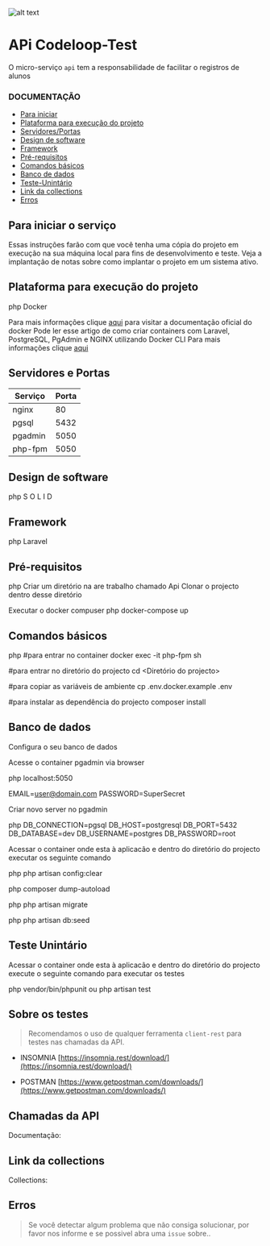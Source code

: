 ![alt text](https://codeloop.com.br/wp-content/uploads/2021/05/Logo_Branca_PNG.png)

# APi Codeloop-Test

O micro-serviço `api` tem a responsabilidade de facilitar o registros de alunos

### DOCUMENTAÇÃO

- [Para iniciar](#para-iniciar-o-serviço)
- [Plataforma para execução do projeto](#plataforma-para-execução-do-projeto)
- [Servidores/Portas](#servidores-e-portas)
- [Design de software](#design-de-software)
- [Framework](#framework)
- [Pré-requisitos](#pré-requisitos)
- [Comandos básicos](#comandos-básicos)
- [Banco de dados](#banco-de-dados)
- [Teste-Unintário](#teste-unintário)
- [Link da collections](#link-da-collections)
- [Erros](#erros)

## Para iniciar o serviço 
Essas instruções farão com que você tenha uma cópia do projeto em execução na sua máquina local para fins de desenvolvimento e teste. Veja a implantação de notas sobre como implantar o projeto em um sistema ativo.

## Plataforma para execução do projeto

php
Docker

Para mais informações clique [aqui](https://docs.docker.com/) para visitar a documentação oficial do docker
Pode ler esse artigo de como criar containers com Laravel, PostgreSQL, PgAdmin e NGINX utilizando Docker CLI Para mais informações clique [aqui](https://medium.com/@carlosr.m.fernandes/como-criar-containers-com-laravel-postgresql-pgadmin-e-nginx-utilizando-docker-cli-ff3d57b00029)

## Servidores e Portas 
| Serviço | Porta  |
|--|--|
| nginx | 80 |
| pgsql | 5432 |
| pgadmin | 5050 |
| php-fpm | 5050 |

## Design de software

php
S O L I D 


## Framework

php
Laravel


## Pré-requisitos

php
Criar um diretório na are trabalho chamado Api
Clonar o projecto dentro desse diretório


Executar o docker compuser
php
docker-compose up 


## Comandos básicos 

php
#para entrar no container
docker exec -it php-fpm sh

#para entrar no diretório do projecto
cd <Diretório do projecto>

#para copiar as variáveis de ambiente 
cp .env.docker.example .env

#para instalar as dependência do projecto
composer install


## Banco de dados
Configura o seu banco de dados 

Acesse o container pgadmin via browser

php
localhost:5050

EMAIL=user@domain.com
PASSWORD=SuperSecret    


Criar novo server no pgadmin

php
DB_CONNECTION=pgsql
DB_HOST=postgresql
DB_PORT=5432
DB_DATABASE=dev
DB_USERNAME=postgres
DB_PASSWORD=root


Acessar o container onde esta à aplicacão e dentro do diretório do projecto executar os seguinte comando

php
php artisan config:clear


php
composer dump-autoload


php
php artisan migrate


php
php artisan db:seed



## Teste Unintário  

Acessar o container onde esta à aplicacão e dentro do diretório do projecto execute o seguinte comando para executar os testes

php
vendor/bin/phpunit
ou
php artisan test


## Sobre os testes 
>Recomendamos o uso de qualquer ferramenta `client-rest` para testes nas chamadas da API.
 
- INSOMNIA
[https://insomnia.rest/download/](https://insomnia.rest/download/)

- POSTMAN
[https://www.getpostman.com/downloads/](https://www.getpostman.com/downloads/)

## Chamadas da API	
Documentação: 

## Link da collections 
Collections:

## Erros

> Se você detectar algum problema que não consiga solucionar, por favor nos informe e se possivel abra uma `issue` sobre..
